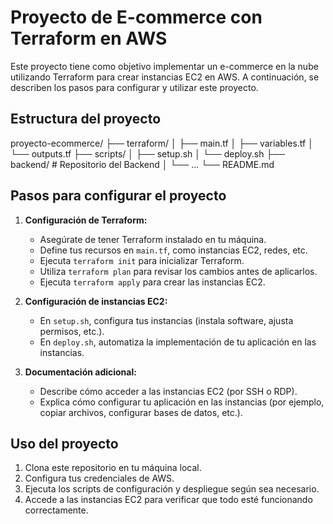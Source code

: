 # Proyecto de E-commerce con Terraform en AWS

Este proyecto tiene como objetivo implementar un e-commerce en la nube utilizando Terraform para crear instancias EC2 en AWS. A continuación, se describen los pasos para configurar y utilizar este proyecto.

## Estructura del proyecto

proyecto-ecommerce/
├── terraform/
│   ├── main.tf
│   ├── variables.tf
│   └── outputs.tf
├── scripts/
│   ├── setup.sh
│   └── deploy.sh
├── backend/  # Repositorio del Backend
│   └── ...
└── README.md


## Pasos para configurar el proyecto

1. **Configuración de Terraform:**
   - Asegúrate de tener Terraform instalado en tu máquina.
   - Define tus recursos en `main.tf`, como instancias EC2, redes, etc.
   - Ejecuta `terraform init` para inicializar Terraform.
   - Utiliza `terraform plan` para revisar los cambios antes de aplicarlos.
   - Ejecuta `terraform apply` para crear las instancias EC2.

2. **Configuración de instancias EC2:**
   - En `setup.sh`, configura tus instancias (instala software, ajusta permisos, etc.).
   - En `deploy.sh`, automatiza la implementación de tu aplicación en las instancias.

3. **Documentación adicional:**
   - Describe cómo acceder a las instancias EC2 (por SSH o RDP).
   - Explica cómo configurar tu aplicación en las instancias (por ejemplo, copiar archivos, configurar bases de datos, etc.).

## Uso del proyecto

1. Clona este repositorio en tu máquina local.
2. Configura tus credenciales de AWS.
3. Ejecuta los scripts de configuración y despliegue según sea necesario.
4. Accede a las instancias EC2 para verificar que todo esté funcionando correctamente.


